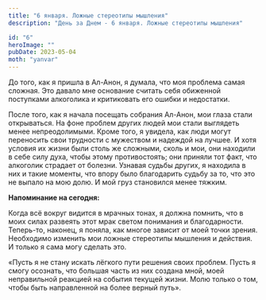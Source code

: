 ```yaml
---
title: "6 января. Ложные стереотипы мышления"
description: "День за Днем - 6 января. Ложные стереотипы мышления"

id: "6"
heroImage: ""
pubDate: 2023-05-04
moth: "yanvar"
---
```


До того, как я пришла в Ал-Анон, я думала, что моя проблема самая сложная. Это
давало мне основание считать себя обиженной поступками алкоголика и
критиковать его ошибки и недостатки.

После того, как я начала посещать собрания Ал-Анон, мои глаза стали
открываться. На фоне проблем других людей мои стали выглядеть менее
непреодолимыми. Кроме того, я увидела, как люди могут переносить свои
трудности с мужеством и надеждой на лучшее. И хотя условия их жизни были столь
же сложными, сколь и мои, они находили в себе силу духа, чтобы этому
противостоять; они приняли тот факт, что алкоголик страдает от болезни.
Узнавая судьбы других, я находила в них и такие моменты, что впору было
благодарить судьбу за то, что это не выпало на мою долю. И мой груз становился
менее тяжким.

**Напоминание на сегодня:**

Когда всё вокруг видится в мрачных тонах, я должна помнить, что в моих силах
развеять этот мрак светом понимания и благодарности. Теперь-то, наконец, я
поняла, как многое зависит от моей точки зрения. Необходимо изменить мои
ложные стереотипы мышления и действия. И только я сама могу сделать это.

«Пусть я не стану искать лёгкого пути решения своих проблем. Пусть я смогу
осознать, что большая часть из них создана мной, моей неправильной реакцией на
события текущей жизни. Молю только о том, чтобы быть направленной на более
верный путь».
